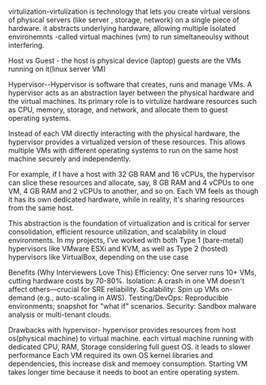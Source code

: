 virtulization-virtulization is technology that lets you create virtual versions of physical servers (like server , storage, network) on a single piece of hardware. it abstracts underlying hardware, allowing multiple isolated environemnts -called virtual machines (vm) to run simeltaneoulsy without interfering.

Host vs Guest - the host is physical device (laptop) guests are the VMs running on it(linux server VM)


Hypervisor--Hypervisor is software that creates, runs and manage VMs.
A hypervisor acts as an abstraction layer between the physical hardware and the virtual machines. Its primary role is to virtulize hardware resources such as CPU, memory, storage, and network, and allocate them to guest operating systems.

Instead of each VM directly interacting with the physical hardware, the hypervisor provides a virtualized version of these resources. This allows multiple VMs with different operating systems to run on the same host machine securely and independently.

For example, if I have a host with 32 GB RAM and 16 vCPUs, the hypervisor can slice these resources and allocate, say, 8 GB RAM and 4 vCPUs to one VM, 4 GB RAM and 2 vCPUs to another, and so on. Each VM feels as though it has its own dedicated hardware, while in reality, it's sharing resources from the same host.

This abstraction is the foundation of virtualization and is critical for server consolidation, efficient resource utilization, and scalability in cloud environments. In my projects, I’ve worked with both Type 1 (bare-metal) hypervisors like VMware ESXi and KVM, as well as Type 2 (hosted) hypervisors like VirtualBox, depending on the use case


Benefits (Why Interviewers Love This)
Efficiency: One server runs 10+ VMs, cutting hardware costs by 70-80%.
Isolation: A crash in one VM doesn't affect others—crucial for SRE reliability.
Scalability: Spin up VMs on-demand (e.g., auto-scaling in AWS).
Testing/DevOps: Reproducible environments; snapshot for "what if" scenarios.
Security: Sandbox malware analysis or multi-tenant clouds.

Drawbacks with hypervisor- 
hypervisor provides resources from host os(physical machine) to virtual machine. each virtual machine running with dedicated CPU, RAM, Storage considering full guest OS. it leads to slower performance 
Each VM required its own OS kernel libraries and dependencies, this increase disk and memoey consumption. 
Starting VM takes longer time because it needs to boot an entire operating system. 

